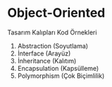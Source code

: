 # Object-Oriented
Tasarım Kalıpları Kod Örnekleri

1) Abstraction (Soyutlama)
2) İnterface (Arayüz)
3) İnheritance (Kalıtım)
4) Encapsulation (Kapsülleme)
5) Polymorphism (Çok Biçimlilik)
